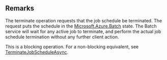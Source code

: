 ## Remarks  
 The terminate operation requests that the job schedule be terminated.  The request puts the schedule in the [Microsoft.Azure.Batch](assetId:///N:Microsoft.Azure.Batch?qualifyHint=False&autoUpgrade=True) state.             The Batch service will wait for any active job to terminate, and perform the actual job schedule termination without any further client action.  
  
 This is a blocking operation. For a non-blocking equivalent, see [TerminateJobScheduleAsync](assetId:///M:Microsoft.Azure.Batch.JobScheduleOperations.TerminateJobScheduleAsync(System.String,System.Collections.Generic.IEnumerable{Microsoft.Azure.Batch.BatchClientBehavior},System.Threading.CancellationToken)?qualifyHint=False&autoUpgrade=True).